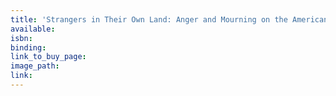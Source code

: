 ```yaml
---
title: 'Strangers in Their Own Land: Anger and Mourning on the American Right'
available:
isbn:
binding:
link_to_buy_page:
image_path:
link:
---
```

